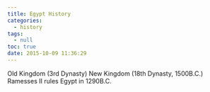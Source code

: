 ```yaml
---
title: Egypt History
categories:
  - history
tags:
  - null
toc: true
date: 2015-10-09 11:36:29
---
```



Old Kingdom (3rd Dynasty)
New Kingdom (18th Dynasty, 1500B.C.)
Ramesses II rules Egypt in 1290B.C.
